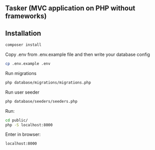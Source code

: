 ## Tasker (MVC application on PHP without frameworks)

## Installation

```bash
composer install
```

Copy .env from .env.example file and then write your database config 

```bash
cp .env.example .env
```

Run migrations

```bash
php database/migrations/migrations.php
```

Run user seeder

```bash
php database/seeders/seeders.php
```

Run:

```bash
cd public/
php -S localhost:8000
```
Enter in browser:

```bash 
localhost:8000
```




